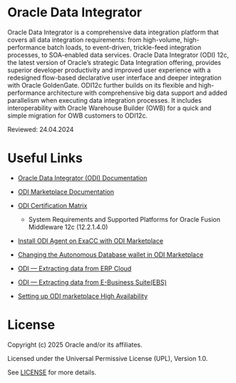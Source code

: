 # Oracle Data Integrator

Oracle Data Integrator is a comprehensive data integration platform that covers all data integration requirements: from high-volume, high-performance batch loads, to event-driven, trickle-feed integration processes, to SOA-enabled data services. Oracle Data Integrator (ODI) 12c, the latest version of Oracle’s strategic Data Integration offering, provides superior developer productivity and improved user experience with a redesigned flow-based declarative user interface and deeper integration with Oracle GoldenGate. ODI12c further builds on its flexible and high-performance architecture with comprehensive big data support and added parallelism when executing data integration processes. It includes interoperability with Oracle Warehouse Builder (OWB) for a quick and simple migration for OWB customers to ODI12c. 

Reviewed: 24.04.2024
 
# Useful Links
 
- [Oracle Data Integrator (ODI) Documentation](https://docs.oracle.com/en/middleware/fusion-middleware/data-integrator/12.2.1.4/odiun/overview-oracle-data-integrator.html#GUID-3B2C52A4-8AFB-424A-9964-29838E875433)
      
- [ODI Marketplace Documentation](https://docs.oracle.com/en/middleware/fusion-middleware/data-integrator/12.2.1.4/dimgs/getting-started-oracle-cloud-marketplace.html#GUID-1793F6A6-8581-465D-BBE3-8F0C8ADD6536)

- [ODI Certification Matrix](https://www.oracle.com/middleware/technologies/fusion-certification.html)
    - System Requirements and Supported Platforms for Oracle Fusion Middleware 12c (12.2.1.4.0)

- [Install ODI Agent on ExaCC with ODI Marketplace](https://eloi-lopes29.medium.com/install-odi-agent-on-exacc-with-odi-marketplace-c98a1a422f55)

- [Changing the Autonomous Database wallet in ODI Marketplace](https://eloi-lopes29.medium.com/changing-autonomous-database-wallet-in-odi-marketplace-707a2e2dcf9)

- [ODI — Extracting data from ERP Cloud](https://eloi-lopes29.medium.com/odi-extracting-data-from-erp-cloud-f503baef4499)

- [ODI — Extracting data from E-Business Suite(EBS)](https://eloi-lopes29.medium.com/odi-extracting-data-from-e-business-suite-ebs-3ec690003a9b)

- [Setting up ODI marketplace High Availability](https://eloi-lopes29.medium.com/setting-up-odi-marketplace-high-availability-b1156d4169ec)


# License

Copyright (c) 2025 Oracle and/or its affiliates.

Licensed under the Universal Permissive License (UPL), Version 1.0.

See [LICENSE](https://github.com/oracle-devrel/technology-engineering/blob/main/LICENSE) for more details.

